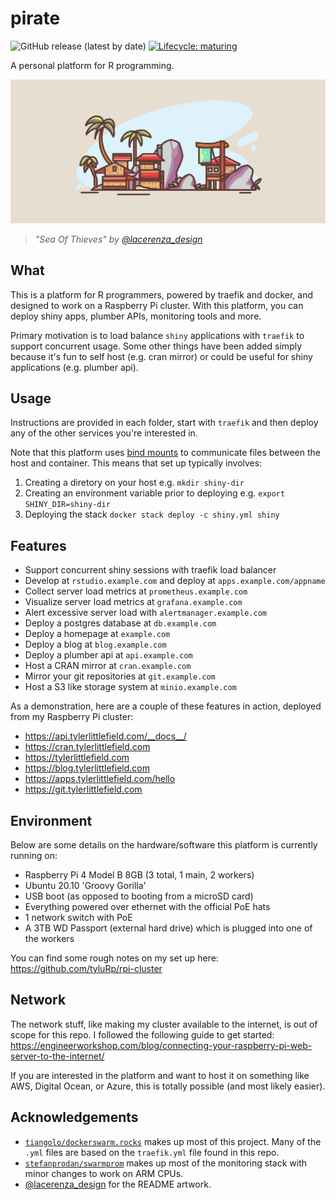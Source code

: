 # pirate

![GitHub release (latest by date)](https://img.shields.io/github/v/release/tylurp/pirate)
[![Lifecycle: maturing](https://img.shields.io/badge/lifecycle-maturing-blue.svg)](https://lifecycle.r-lib.org/articles/stages.html#maturing)

A personal platform for R programming.

![](images/pirate.jpeg)

> _"Sea Of Thieves" by [@lacerenza_design](https://www.instagram.com/lacerenza_design)_

## What

This is a platform for R programmers, powered by traefik and docker, and designed to work on a Raspberry Pi cluster. With this platform, you can deploy shiny apps, plumber APIs, monitoring tools and more.

Primary motivation is to load balance `shiny` applications with `traefik` to support concurrent usage. Some other things have been added simply because it's fun to self host (e.g. cran mirror) or could be useful for shiny applications (e.g. plumber api).

## Usage

Instructions are provided in each folder, start with `traefik` and then deploy any of the other services you're interested in.

Note that this platform uses [bind mounts](https://docs.docker.com/storage/bind-mounts/) to communicate files between the host and container. This means that set up typically involves:

1. Creating a diretory on your host e.g. `mkdir shiny-dir`
2. Creating an environment variable prior to deploying e.g. `export SHINY_DIR=shiny-dir`
3. Deploying the stack `docker stack deploy -c shiny.yml shiny`

## Features

* Support concurrent shiny sessions with traefik load balancer
* Develop at `rstudio.example.com` and deploy at `apps.example.com/appname`
* Collect server load metrics at `prometheus.example.com`
* Visualize server load metrics at `grafana.example.com`
* Alert excessive server load with `alertmanager.example.com`
* Deploy a postgres database at `db.example.com`
* Deploy a homepage at `example.com`
* Deploy a blog at `blog.example.com`
* Deploy a plumber api at `api.example.com`
* Host a CRAN mirror at `cran.example.com`
* Mirror your git repositories at `git.example.com`
* Host a S3 like storage system at `minio.example.com`

As a demonstration, here are a couple of these features in action, deployed from my Raspberry Pi cluster:

* https://api.tylerlittlefield.com/__docs__/
* https://cran.tylerlittlefield.com
* https://tylerlittlefield.com
* https://blog.tylerlittlefield.com
* https://apps.tylerlittlefield.com/hello
* https://git.tylerlittlefield.com

## Environment

Below are some details on the hardware/software this platform is currently running on:

* Raspberry Pi 4 Model B 8GB (3 total, 1 main, 2 workers)
* Ubuntu 20.10 'Groovy Gorilla'
* USB boot (as opposed to booting from a microSD card)
* Everything powered over ethernet with the official PoE hats
* 1 network switch with PoE
* A 3TB WD Passport (external hard drive) which is plugged into one of the workers

You can find some rough notes on my set up here: https://github.com/tyluRp/rpi-cluster

## Network

The network stuff, like making my cluster available to the internet, is out of scope for this repo. I followed the following guide to get started: https://engineerworkshop.com/blog/connecting-your-raspberry-pi-web-server-to-the-internet/

If you are interested in the platform and want to host it on something like AWS, Digital Ocean, or Azure, this is totally possible (and most likely easier).

## Acknowledgements

* [`tiangolo/dockerswarm.rocks`](https://github.com/tiangolo/dockerswarm.rocks) makes up most of this project. Many of the `.yml` files are based on the `traefik.yml` file found in this repo.
* [`stefanprodan/swarmprom`](https://github.com/stefanprodan/swarmprom) makes up most of the monitoring stack with minor changes to work on ARM CPUs.
* [@lacerenza_design](https://www.instagram.com/lacerenza_design) for the README artwork.
